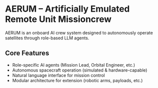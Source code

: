 # AERUM – Artificially Emulated Remote Unit Missioncrew

AERUM is an onboard AI crew system designed to autonomously operate satellites through role-based LLM agents.

## Core Features
- Role-specific AI agents (Mission Lead, Orbital Engineer, etc.)
- Autonomous spacecraft operation (simulated & hardware-capable)
- Natural language interface for mission control
- Modular architecture for extension (robotic arms, payloads, etc.)
